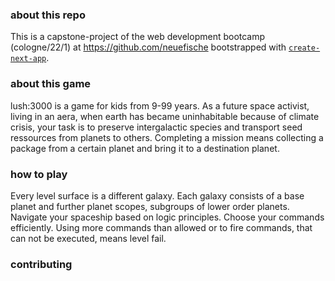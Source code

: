 ### about this repo

This is a capstone-project of the web development bootcamp (cologne/22/1) at https://github.com/neuefische
bootstrapped with [`create-next-app`](https://github.com/vercel/next.js/tree/canary/packages/create-next-app).

### about this game

lush:3000 is a game for kids from 9-99 years.
As a future space activist, living in an aera, when earth has became uninhabitable because of climate crisis, your task is to preserve intergalactic species and transport seed ressources from planets to others.
Completing a mission means collecting a package from a certain planet and bring it to a destination planet.

### how to play

Every level surface is a different galaxy. Each galaxy consists of a base planet and further planet scopes, subgroups of lower order planets. Navigate your spaceship based on logic principles. Choose your commands efficiently. Using more commands than allowed or to fire commands, that can not be executed, means level fail.

### contributing
